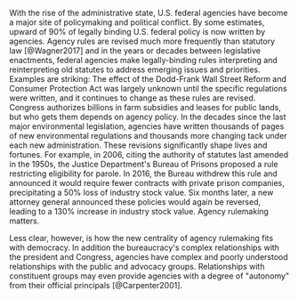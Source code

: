 With the rise of the administrative state, U.S. federal agencies have
become a major site of policymaking and political conflict. By some
estimates, upward of 90% of legally binding U.S. federal policy is now
written by agencies. Agency rules are revised much more frequently than
statutory law [@Wagner2017] and in the years or decades between
legislative enactments, federal agencies make legally-binding rules
interpreting and reinterpreting old statutes to address emerging issues
and priorities. Examples are striking: The effect of the Dodd-Frank Wall
Street Reform and Consumer Protection Act was largely unknown until the
specific regulations were written, and it continues to change as these
rules are revised. Congress authorizes billions in farm subsidies and
leases for public lands, but who gets them depends on agency policy. In
the decades since the last major environmental legislation, agencies
have written thousands of pages of new environmental regulations and
thousands more changing tack under each new administration. These
revisions significantly shape lives and fortunes. For example, in 2006,
citing the authority of statutes last amended in the 1950s, the Justice
Department's Bureau of Prisons proposed a rule restricting eligibility
for parole. In 2016, the Bureau withdrew this rule and announced it
would require fewer contracts with private prison companies,
precipitating a 50% loss of industry stock value. Six months later, a
new attorney general announced these policies would again be reversed,
leading to a 130% increase in industry stock value. Agency rulemaking
matters.

Less clear, however, is how the new centrality of agency rulemaking fits
with democracy. In addition the bureaucracy's complex relationships with
the president and Congress, agencies have complex and poorly understood
relationships with the public and advocacy groups. Relationships with
constituent groups may even provide agencies with a degree of "autonomy"
from their official principals [@Carpenter2001].
